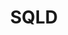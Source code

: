 ---
title: "SQLD"
layout: category
permalink: /db/sqld/
author_profile: true
sidebar_main: true
taxonomy: SQLD
---